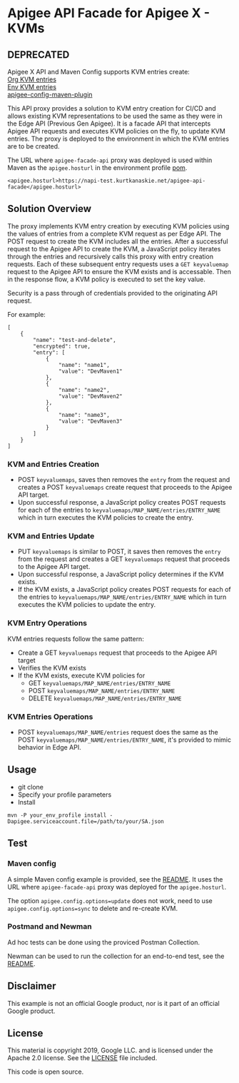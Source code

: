 # Apigee API Facade for Apigee X - KVMs
## DEPRECATED
Apigee X API and Maven Config supports KVM entries create:\
[Org KVM entries](https://cloud.google.com/apigee/docs/reference/apis/apigee/rest/v1/organizations.keyvaluemaps.entries)\
[Env KVM entries](https://cloud.google.com/apigee/docs/reference/apis/apigee/rest/v1/organizations.environments.keyvaluemaps.entries)\
[apigee-config-maven-plugin](https://github.com/apigee/apigee-config-maven-plugin)

This API proxy provides a solution to KVM entry creation for CI/CD and allows existing KVM representations to be used the same as they were in the Edge API (Previous Gen Apigee). It is a facade API that intercepts Apigee API requests and executes KVM policies on the fly, to update KVM entries. The proxy is deployed to the environment in which the KVM entries are to be created.

The URL where `apigee-facade-api` proxy was deployed is used within Maven as the `apigee.hosturl` in the environment profile [pom](test/maven-kvms/pom.xl).
```
<apigee.hosturl>https://napi-test.kurtkanaskie.net/apigee-api-facade</apigee.hosturl>
```

## Solution Overview
The proxy implements KVM entry creation by executing KVM policies using the values of entries from a complete KVM request as per Edge API. The POST request to create the KVM includes all the entries. After a successful request to the Apigee API to create the KVM, a JavaScript policy iterates through the entries and recursively calls this proxy with entry creation requests. Each of these subsequent entry requests uses a `GET keyvaluemap` request to the Apigee API to ensure the KVM exists and is accessable. Then in the response flow, a KVM policy is executed to set the key value.

Security is a pass through of credentials provided to the originating API request.

For example:
```
[
    {
        "name": "test-and-delete",
        "encrypted": true,
        "entry": [
            {
                "name": "name1",
                "value": "DevMaven1"
            },
            {
                "name": "name2",
                "value": "DevMaven2"
            },
            {
                "name": "name3",
                "value": "DevMaven3"
            }
        ]
    }
]
```

### KVM and Entries Creation
* POST `keyvaluemaps`, saves then removes the `entry` from the request and creates a POST `keyvaluemaps` create request that proceeds to the Apigee API target. 
* Upon successful response, a JavaScript policy creates POST requests for each of the entries to  `keyvaluemaps/MAP_NAME/entries/ENTRY_NAME` which in turn executes the KVM policies to create the entry.

### KVM and Entries Update
* PUT `keyvaluemaps` is similar to POST, it saves then removes the `entry` from the request and creates a GET `keyvaluemaps` request that proceeds to the Apigee API target. 
* Upon successful response, a JavaScript policy determines if the KVM exists.
* If the KVM exists, a JavaScript policy creates POST requests for each of the entries to `keyvaluemaps/MAP_NAME/entries/ENTRY_NAME` which in turn executes the KVM policies to update the entry.

### KVM Entry Operations
KVM entries requests follow the same pattern:
* Create a GET `keyvaluemaps` request that proceeds to the Apigee API target
* Verifies the KVM exists
* If the KVM exists, execute KVM policies for
  * GET `keyvaluemaps/MAP_NAME/entries/ENTRY_NAME`
  * POST `keyvaluemaps/MAP_NAME/entries/ENTRY_NAME` 
  * DELETE `keyvaluemaps/MAP_NAME/entries/ENTRY_NAME`

### KVM Entries Operations
* POST `keyvaluemaps/MAP_NAME/entries` request does the same as the POST `keyvaluemaps/MAP_NAME/entries/ENTRY_NAME`, it's provided to mimic behavior in Edge API.

## Usage
* git clone
* Specify your profile parameters
* Install
```
mvn -P your_env_profile install -Dapigee.serviceaccount.file=/path/to/your/SA.json
```

## Test

### Maven config
A simple Maven config example is provided, see the [README](test/maven-kvms/README.md). It uses the URL where `apigee-facade-api` proxy was deployed for the `apigee.hosturl`.

The option `apigee.config.options=update` does not work, need to use `apigee.config.options=sync` to delete and re-create KVM.

### Postmand and Newman

Ad hoc tests can be done using the proviced Postman Collection.

Newman can be used to run the collection for an end-to-end test, see the [README](test/newman-postman/README.md).

## Disclaimer

This example is not an official Google product, nor is it part of an official Google product.

## License

This material is copyright 2019, Google LLC. and is licensed under the Apache 2.0 license.
See the [LICENSE](LICENSE) file included.

This code is open source.


